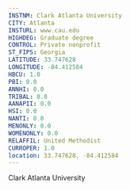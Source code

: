 ```yaml
---
INSTNM: Clark Atlanta University
CITY: Atlanta
INSTURL: www.cau.edu
HIGHDEG: Graduate degree
CONTROL: Private nonprofit
ST_FIPS: Georgia
LATITUDE: 33.747628
LONGITUDE: -84.412584
HBCU: 1.0
PBI: 0.0
ANNHI: 0.0
TRIBAL: 0.0
AANAPII: 0.0
HSI: 0.0
NANTI: 0.0
MENONLY: 0.0
WOMENONLY: 0.0
RELAFFIL: United Methodist
CURROPER: 1.0
location: 33.747628, -84.412584
---
```

Clark Atlanta University